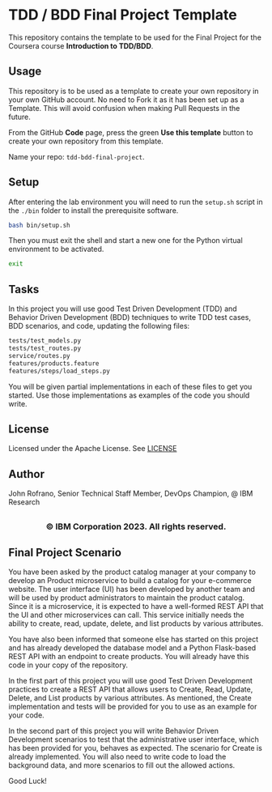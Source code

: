 # TDD / BDD Final Project Template

This repository contains the template to be used for the Final Project for the Coursera course **Introduction to TDD/BDD**.

## Usage

This repository is to be used as a template to create your own repository in your own GitHub account. No need to Fork it as it has been set up as a Template. This will avoid confusion when making Pull Requests in the future.

From the GitHub **Code** page, press the green **Use this template** button to create your own repository from this template. 

Name your repo: `tdd-bdd-final-project`.

## Setup

After entering the lab environment you will need to run the `setup.sh` script in the `./bin` folder to install the prerequisite software.

```bash
bash bin/setup.sh
```

Then you must exit the shell and start a new one for the Python virtual environment to be activated.

```bash
exit
```

## Tasks

In this project you will use good Test Driven Development (TDD) and Behavior Driven Development (BDD) techniques to write TDD test cases, BDD scenarios, and code, updating the following files:

```bash
tests/test_models.py
tests/test_routes.py
service/routes.py
features/products.feature
features/steps/load_steps.py
```

You will be given partial implementations in each of these files to get you started. Use those implementations as examples of the code you should write.

## License

Licensed under the Apache License. See [LICENSE](/LICENSE)

## Author

John Rofrano, Senior Technical Staff Member, DevOps Champion, @ IBM Research

## <h3 align="center"> © IBM Corporation 2023. All rights reserved. <h3/>

## Final Project Scenario 

You have been asked by the product catalog manager at your company to develop an Product microservice to build a catalog for your e-commerce website. The user interface (UI) has been developed by another team and will be used by product administrators to maintain the product catalog. Since it is a microservice, it is expected to have a well-formed REST API that the UI and other microservices can call. This service initially needs the ability to create, read, update, delete, and list products by various attributes.

You have also been informed that someone else has started on this project and has already developed the database model and a Python Flask-based REST API with an endpoint to create products. You will already have this code in your copy of the repository.

In the first part of this project you will use good Test Driven Development practices to create a REST API that allows users to Create, Read, Update, Delete, and List products by various attributes. As mentioned, the Create implementation and tests will be provided for you to use as an example for your code.

In the second part of this project you will write Behavior Driven Development scenarios to test that the administrative user interface, which has been provided for you, behaves as expected. The scenario for Create is already implemented. You will also need to write code to load the background data, and more scenarios to fill out the allowed actions.

Good Luck!